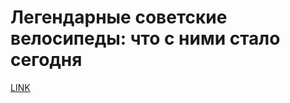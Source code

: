 # Легендарные советские велосипеды: что с ними стало сегодня



[LINK](https://varlamov.ru/3030068.html)